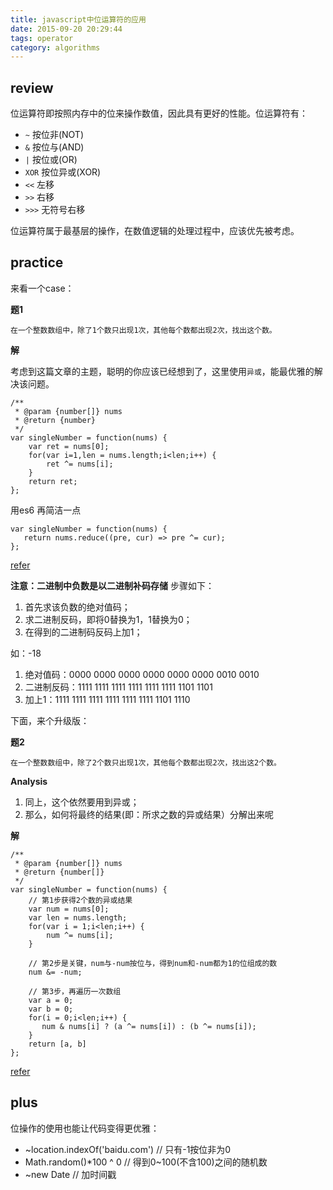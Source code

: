 ```yaml
---
title: javascript中位运算符的应用
date: 2015-09-20 20:29:44
tags: operator
category: algorithms
---
```


## review
位运算符即按照内存中的位来操作数值，因此具有更好的性能。位运算符有：

- `~` 按位非(NOT)
- `&` 按位与(AND)
- `|` 按位或(OR)
- `XOR` 按位异或(XOR)
- `<<` 左移
- `>>` 右移
- `>>>` 无符号右移

位运算符属于最基层的操作，在数值逻辑的处理过程中，应该优先被考虑。

## practice

来看一个case：


**题1**

```
在一个整数数组中，除了1个数只出现1次，其他每个数都出现2次，找出这个数。

```

**解**

考虑到这篇文章的主题，聪明的你应该已经想到了，这里使用`异或`，能最优雅的解决该问题。

```
/**
 * @param {number[]} nums
 * @return {number}
 */
var singleNumber = function(nums) {
    var ret = nums[0];
    for(var i=1,len = nums.length;i<len;i++) {
    	ret ^= nums[i];
    }
    return ret;
};
```

用es6 再简洁一点

```
var singleNumber = function(nums) {
   return nums.reduce((pre, cur) => pre ^= cur);
};

```

[refer](https://leetcode.com/problems/single-number/)

**注意：二进制中负数是以二进制补码存储**
步骤如下：

1. 首先求该负数的绝对值码；
2. 求二进制反码，即将0替换为1，1替换为0；
3. 在得到的二进制码反码上加1；

如：-18

1. 绝对值码：0000 0000 0000 0000 0000 0000 0010 0010
2. 二进制反码：1111 1111 1111 1111 1111 1111 1101 1101
3. 加上1：1111 1111 1111 1111 1111 1111 1101 1110

下面，来个升级版：

**题2**

```
在一个整数数组中，除了2个数只出现1次，其他每个数都出现2次，找出这2个数。

```

**Analysis**

1. 同上，这个依然要用到异或；
2. 那么，如何将最终的结果(即：所求之数的异或结果）分解出来呢

**解**

```
/**
 * @param {number[]} nums
 * @return {number[]}
 */
var singleNumber = function(nums) {
    // 第1步获得2个数的异或结果
    var num = nums[0];
    var len = nums.length;
    for(var i = 1;i<len;i++) {
        num ^= nums[i];
    }
    
    // 第2步是关键，num与-num按位与，得到num和-num都为1的位组成的数
    num &= -num;
    
    // 第3步，再遍历一次数组
    var a = 0;
    var b = 0;
    for(i = 0;i<len;i++) {
       num & nums[i] ? (a ^= nums[i]) : (b ^= nums[i]);
    }
    return [a, b]
};
```
[refer](https://leetcode.com/problems/single-number-iii/)

## plus
位操作的使用也能让代码变得更优雅：

- ~location.indexOf('baidu.com') 		// 只有-1按位非为0
- Math.random()*100 ^ 0    // 得到0~100(不含100)之间的随机数
- ~new Date   // 加时间戳
